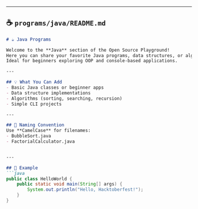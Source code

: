 
---

## ☕ `programs/java/README.md`

```markdown
# ☕ Java Programs

Welcome to the **Java** section of the Open Source Playground!  
Here you can share your favorite Java programs, data structures, or algorithms.  
Ideal for beginners exploring OOP and console-based applications.

---

## 💡 What You Can Add
- Basic Java classes or beginner apps
- Data structure implementations
- Algorithms (sorting, searching, recursion)
- Simple CLI projects

---

## 🧩 Naming Convention
Use **CamelCase** for filenames:
- BubbleSort.java
- FactorialCalculator.java


---

## 🧠 Example
```java
public class HelloWorld {
    public static void main(String[] args) {
        System.out.println("Hello, Hacktoberfest!");
    }
}

